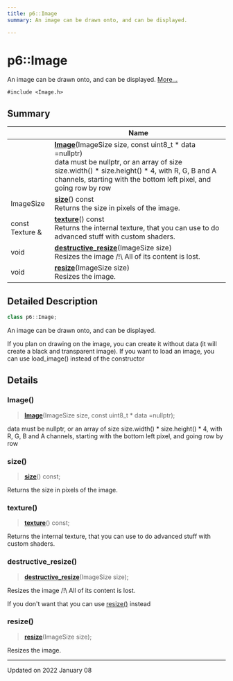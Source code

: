 ```yaml
---
title: p6::Image
summary: An image can be drawn onto, and can be displayed. 

---
```


# p6::Image



An image can be drawn onto, and can be displayed.  [More...](#detailed-description)


`#include <Image.h>`

## Summary


|                | Name           |
| -------------- | -------------- |
| | **[Image](/reference/Classes/classp6_1_1_image#image)**(ImageSize size, const uint8_t * data =nullptr)<br/>data must be nullptr, or an array of size size.width() * size.height() * 4, with R, G, B and A channels, starting with the bottom left pixel, and going row by row  |
| ImageSize | **[size](/reference/Classes/classp6_1_1_image#size)**() const<br/>Returns the size in pixels of the image.  |
| const Texture & | **[texture](/reference/Classes/classp6_1_1_image#texture)**() const<br/>Returns the internal texture, that you can use to do advanced stuff with custom shaders.  |
| void | **[destructive_resize](/reference/Classes/classp6_1_1_image#destructive_resize)**(ImageSize size)<br/>Resizes the image /!\ All of its content is lost.  |
| void | **[resize](/reference/Classes/classp6_1_1_image#resize)**(ImageSize size)<br/>Resizes the image.  |
## Detailed Description

```cpp
class p6::Image;
```

An image can be drawn onto, and can be displayed. 

If you plan on drawing on the image, you can create it without data (it will create a black and transparent image). If you want to load an image, you can use load_image() instead of the constructor 

## Details


### Image()

> **[Image](/reference/Classes/classp6_1_1_image#image)**(ImageSize size, const uint8_t * data =nullptr);


data must be nullptr, or an array of size size.width() * size.height() * 4, with R, G, B and A channels, starting with the bottom left pixel, and going row by row 

### size()

> **[size](/reference/Classes/classp6_1_1_image#size)**() const;


Returns the size in pixels of the image. 

### texture()

> **[texture](/reference/Classes/classp6_1_1_image#texture)**() const;


Returns the internal texture, that you can use to do advanced stuff with custom shaders. 

### destructive_resize()

> **[destructive_resize](/reference/Classes/classp6_1_1_image#destructive_resize)**(ImageSize size);


Resizes the image /!\ All of its content is lost. 

If you don't want that you can use [resize()](/reference/Classes/classp6_1_1_image#resize) instead 


### resize()

> **[resize](/reference/Classes/classp6_1_1_image#resize)**(ImageSize size);


Resizes the image. 

-------------------------------

Updated on 2022 January 08